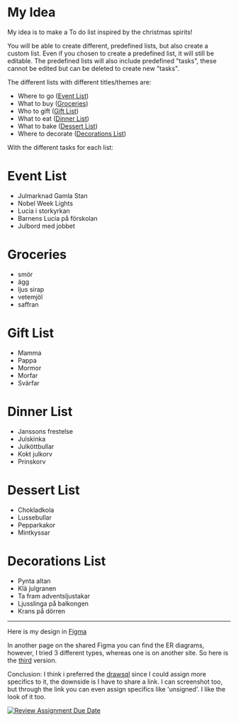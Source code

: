 
# My Idea
My idea is to make a To do list inspired by the christmas spirits! 

You will be able to create different, predefined lists, but also create a custom list. Even if you chosen to create a predefined list, it will still be editable. The predefined lists will also include predefined "tasks", these cannot be edited but can be deleted to create new "tasks".

The different lists with different titles/themes are:  
+ Where to go ([Event List](#event-list))
+ What to buy ([Groceries](#groceries))
+ Who to gift ([Gift List](#gift-list))
+ What to eat ([Dinner List](#dinner-list))
+ What to bake ([Dessert List](#dessert-list))
+ Where to decorate ([Decorations List](#decorations-list))  

With the different tasks for each list:  

# Event List
+ Julmarknad Gamla Stan
+ Nobel Week Lights
+ Lucia i storkyrkan
+ Barnens Lucia på förskolan
+ Julbord med jobbet

# Groceries
+ smör
+ ägg
+ ljus sirap
+ vetemjöl
+ saffran

# Gift List 
+ Mamma
+ Pappa
+ Mormor
+ Morfar
+ Svärfar

# Dinner List
+ Janssons frestelse
+ Julskinka
+ Julköttbullar
+ Kokt julkorv
+ Prinskorv

# Dessert List
+ Chokladkola
+ Lussebullar
+ Pepparkakor
+ Mintkyssar

# Decorations List
+ Pynta altan
+ Klä julgranen
+ Ta fram adventsljustakar 
+ Ljusslinga på balkongen
+ Krans på dörren

----------------------------------
Here is my design in [Figma](https://www.figma.com/design/HFj4q35xjuHdruXLuH8rHB/U03?node-id=0-1&t=6om5Lk0hxoBU4ifD-1)  

In another page on the shared Figma you can find the ER diagrams, however, I tried 3 different types, whereas one is on another site. So here is the [third](https://drawsql.app/teams/hej-8/diagrams/ida) version.

Conclusion: I think i preferred the [drawsql](https://drawsql.app/) since I could assign more specifics to it, the downside is I have to share a link. I can screenshot too, but through the link you can even assign specifics like 'unsigned'. I like the look of it too.





[![Review Assignment Due Date](https://classroom.github.com/assets/deadline-readme-button-22041afd0340ce965d47ae6ef1cefeee28c7c493a6346c4f15d667ab976d596c.svg)](https://classroom.github.com/a/5k4uDUDX)
